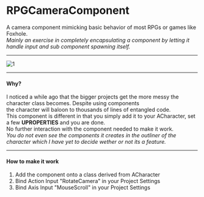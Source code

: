# RPGCameraComponent
A camera component mimicking basic behavior of most RPGs or games like Foxhole.  
*Mainly an exercise in completely encapsulating a component by letting it handle input and sub component spawning itself.*  

---

![1](Resources/RPGComponentPreview.gif)  

---

#### Why?
I noticed a while ago that the bigger projects get the more messy the character class becomes. Despite using components  
the character will baloon to thousands of lines of entangled code.  
This component is different in that you simply add it to your ACharacter, set a few **UPROPERTIES** and you are done.  
No further interaction with the component needed to make it work.   
*You do not even see the components it creates in the outliner of the character which I have yet to decide wether or not its a feature.*

--- 

#### How to make it work
1. Add the component onto a class derived from ACharacter
2. Bind Action Input "RotateCamera" in your Project Settings
3. Bind Axis Input "MouseScroll" in your Project Settings
